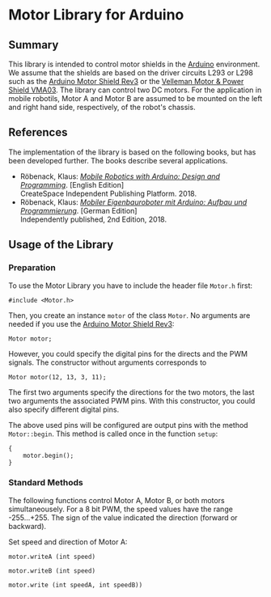 # Motor Library for Arduino

## Summary

This library is intended to control motor shields in the [Arduino](https://www.arduino.cc) environment. We assume that the shields are based on the driver circuits L293 or L298 such as the [Arduino Motor Shield Rev3](https://store.arduino.cc/arduino-motor-shield-rev3) or the [Velleman Motor & Power Shield VMA03](https://www.velleman.eu/products/view/?id=412538). The library can control two DC motors. For the application in mobile robotils, Motor A and Motor B are assumed to be mounted on the left and right hand side, respectively, of the robot's chassis.

## References

The implementation of the library is based on the following books, but has been developed further. The books describe several applications.

* Röbenack, Klaus: [*Mobile Robotics with Arduino: Design and Programming*](https://www.amazon.de/dp/1726432335). \[English Edition\]  
  CreateSpace Independent Publishing Platform. 2018.
* Röbenack, Klaus: [*Mobiler Eigenbauroboter mit Arduino: Aufbau und Programmierung*](https://www.amazon.de/dp/1730747892). \[German Edition\]  
  Independently published, 2nd Edition, 2018.

## Usage of the Library

### Preparation

To use the Motor Library you have to include the header file ```Motor.h``` first:

```#include <Motor.h>```

Then, you create an instance ```motor``` of the class ```Motor```. No arguments are needed if you use the [Arduino Motor Shield Rev3](https://store.arduino.cc/arduino-motor-shield-rev3):

```Motor motor;```

However, you could specify the digital pins for the directs and the PWM signals. The constructor without arguments corresponds to

```Motor motor(12, 13, 3, 11);```

The first two arguments specify the directions for the two motors, the last two arguments the associated PWM pins. With this constructor, you could also specify different digital pins. 

The above used pins will be configured are output pins with the method ```Motor::begin```. This method is called once in the function ```setup```:

```void setup () 
{
    motor.begin();
}
```

### Standard Methods

The following functions control Motor A, Motor B, or both motors simultaneousely. For a 8 bit PWM, the speed values have the range -255...+255. The sign of the value indicated the direction (forward or backward).

Set speed and direction of Motor A:

```motor.writeA (int speed)```

```motor.writeB (int speed)```

```motor.write (int speedA, int speedB))```


